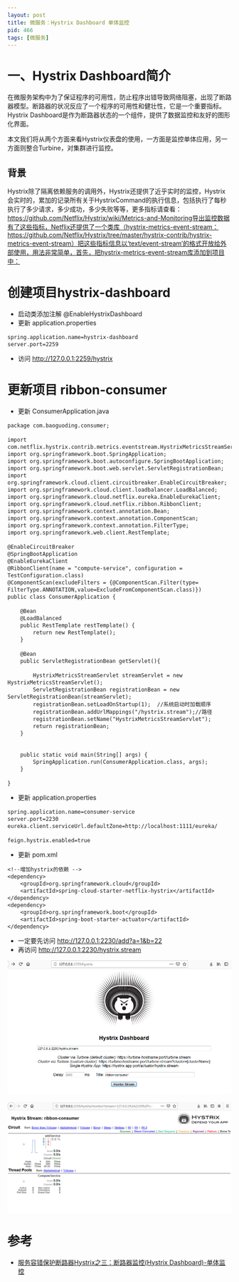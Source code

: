 ```yaml
---
layout: post
title: 微服务：Hystrix Dashboard 单体监控
pid: 466
tags: [微服务]
---
```


# 一、Hystrix Dashboard简介

在微服务架构中为了保证程序的可用性，防止程序出错导致网络阻塞，出现了断路器模型。断路器的状况反应了一个程序的可用性和健壮性，它是一个重要指标。Hystrix Dashboard是作为断路器状态的一个组件，提供了数据监控和友好的图形化界面。

本文我们将从两个方面来看Hystrix仪表盘的使用，一方面是监控单体应用，另一方面则整合Turbine，对集群进行监控。

## 背景

Hystrix除了隔离依赖服务的调用外，Hystrix还提供了近乎实时的监控，Hystrix会实时的，累加的记录所有关于HystrixCommand的执行信息，包括执行了每秒执行了多少请求，多少成功，多少失败等等，更多指标请查看：https://github.com/Netflix/Hystrix/wiki/Metrics-and-Monitoring导出监控数据有了这些指标，Netflix还提供了一个类库（hystrix-metrics-event-stream：https://github.com/Netflix/Hystrix/tree/master/hystrix-contrib/hystrix-metrics-event-stream）把这些指标信息以‘text/event-stream’的格式开放给外部使用，用法非常简单，首先，把hystrix-metrics-event-stream库添加到项目中：


# 创建项目hystrix-dashboard

+ 启动类添加注解 @EnableHystrixDashboard
+ 更新 application.properties
```
spring.application.name=hystrix-dashboard
server.port=2259
```
+ 访问 http://127.0.0.1:2259/hystrix

# 更新项目 ribbon-consumer

+ 更新 ConsumerApplication.java

```
package com.baoguoding.consumer;

import com.netflix.hystrix.contrib.metrics.eventstream.HystrixMetricsStreamServlet;
import org.springframework.boot.SpringApplication;
import org.springframework.boot.autoconfigure.SpringBootApplication;
import org.springframework.boot.web.servlet.ServletRegistrationBean;
import org.springframework.cloud.client.circuitbreaker.EnableCircuitBreaker;
import org.springframework.cloud.client.loadbalancer.LoadBalanced;
import org.springframework.cloud.netflix.eureka.EnableEurekaClient;
import org.springframework.cloud.netflix.ribbon.RibbonClient;
import org.springframework.context.annotation.Bean;
import org.springframework.context.annotation.ComponentScan;
import org.springframework.context.annotation.FilterType;
import org.springframework.web.client.RestTemplate;

@EnableCircuitBreaker
@SpringBootApplication
@EnableEurekaClient
@RibbonClient(name = "compute-service", configuration = TestConfiguration.class)
@ComponentScan(excludeFilters = {@ComponentScan.Filter(type= FilterType.ANNOTATION,value=ExcludeFromComponentScan.class)})
public class ConsumerApplication {

	@Bean
	@LoadBalanced
	public RestTemplate restTemplate() {
		return new RestTemplate();
	}

	@Bean
	public ServletRegistrationBean getServlet(){

		HystrixMetricsStreamServlet streamServlet = new HystrixMetricsStreamServlet();
		ServletRegistrationBean registrationBean = new ServletRegistrationBean(streamServlet);
		registrationBean.setLoadOnStartup(1);  //系统启动时加载顺序
		registrationBean.addUrlMappings("/hystrix.stream");//路径
		registrationBean.setName("HystrixMetricsStreamServlet");
		return registrationBean;
	}


	public static void main(String[] args) {
		SpringApplication.run(ConsumerApplication.class, args);
	}

}
```

+ 更新 application.properties

```
spring.application.name=consumer-service
server.port=2230
eureka.client.serviceUrl.defaultZone=http://localhost:1111/eureka/

feign.hystrix.enabled=true
```

+ 更新 pom.xml

```
<!--增加hystrix的依赖 -->
<dependency>
	<groupId>org.springframework.cloud</groupId>
	<artifactId>spring-cloud-starter-netflix-hystrix</artifactId>
</dependency>
<dependency>
	<groupId>org.springframework.boot</groupId>
	<artifactId>spring-boot-starter-actuator</artifactId>
</dependency>
```

+ 一定要先访问 http://127.0.0.1:2230/add?a=1&b=22
+ 再访问 http://127.0.0.1:2230/hystrix.stream

![](/uploads/2019/08/20-05.png)

![](/uploads/2019/08/20-06.png)

# 参考
+ [服务容错保护断路器Hystrix之三：断路器监控(Hystrix Dashboard)-单体监控](https://www.cnblogs.com/duanxz/p/7525443.html)